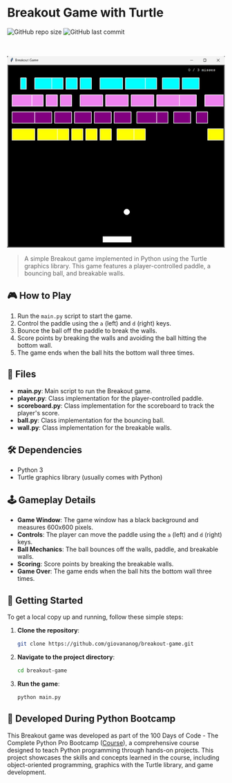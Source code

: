 # Breakout Game with Turtle

![GitHub repo size](https://img.shields.io/github/repo-size/giovananog/breakout-game?style=for-the-badge)
![GitHub last commit](https://img.shields.io/github/last-commit/giovananog/breakout-game?style=for-the-badge)

<br><br>
<img src="images/image.png" alt="Breakout Game Screenshot" width="600">

> A simple Breakout game implemented in Python using the Turtle graphics library. This game features a player-controlled paddle, a bouncing ball, and breakable walls.

## 🎮 How to Play

1. Run the `main.py` script to start the game.
2. Control the paddle using the `a` (left) and `d` (right) keys.
3. Bounce the ball off the paddle to break the walls.
4. Score points by breaking the walls and avoiding the ball hitting the bottom wall.
5. The game ends when the ball hits the bottom wall three times.

## 📂 Files

- **main.py**: Main script to run the Breakout game.
- **player.py**: Class implementation for the player-controlled paddle.
- **scoreboard.py**: Class implementation for the scoreboard to track the player's score.
- **ball.py**: Class implementation for the bouncing ball.
- **wall.py**: Class implementation for the breakable walls.

## 🛠️ Dependencies

- Python 3
- Turtle graphics library (usually comes with Python)

## 🕹️ Gameplay Details

- **Game Window**: The game window has a black background and measures 600x600 pixels.
- **Controls**: The player can move the paddle using the `a` (left) and `d` (right) keys.
- **Ball Mechanics**: The ball bounces off the walls, paddle, and breakable walls.
- **Scoring**: Score points by breaking the breakable walls.
- **Game Over**: The game ends when the ball hits the bottom wall three times.

## 🚀 Getting Started

To get a local copy up and running, follow these simple steps:

1. **Clone the repository**:
    ```sh
    git clone https://github.com/giovananog/breakout-game.git
    ```
2. **Navigate to the project directory**:
    ```sh
    cd breakout-game
    ```
3. **Run the game**:
    ```sh
    python main.py
    ```
    
## 🏅 Developed During Python Bootcamp

This Breakout game was developed as part of the 100 Days of Code - The Complete Python Pro Bootcamp ([Course](https://www.udemy.com/course/100-days-of-code/)), a comprehensive course designed to teach Python programming through hands-on projects. This project showcases the skills and concepts learned in the course, including object-oriented programming, graphics with the Turtle library, and game development.


